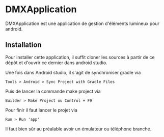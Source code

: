 # DMXApplication

DMXApplication est une application de gestion d'éléments lumineux pour android.

## Installation

Pour installer cette application, il suffit cloner les sources à partir de ce dépôt et d'ouvrir ce dernier dans android studio.

Une fois dans Android studio, il s'agit de synchroniser gradle via

    Tools > Android > Sync Project with Gradle Files

Puis de lancer la commande make project via

    Builder > Make Project ou Control + F9

Pour finir il faut lancer le projet via

    Run > Run 'app'

Il faut bien sûr au préalable avoir un émulateur ou téléphone branché.
